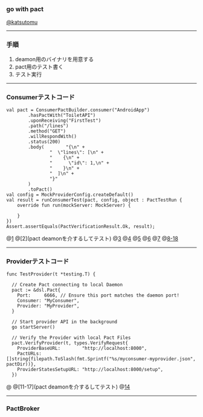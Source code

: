 ### go with pact

[@katsutomu](https://github.com/katsutomu)

---

### 手順

1. deamon用のバイナリを用意する
2. pact用のテスト書く
3. テスト実行

---

### Consumerテストコード
```
val pact = ConsumerPactBuilder.consumer("AndroidApp")
        .hasPactWith("ToiletAPI")
        .uponReceiving("FirstTest")
        .path("/lines")
        .method("GET")
        .willRespondWith()
        .status(200)
        .body(        "{\n" +
                "  \"lines\": [\n" +
                "    {\n" +
                "      \"id\": 1,\n" +
                "    }\n" +
                "  ]\n" +
                "}"
        )
        .toPact()
val config = MockProviderConfig.createDefault()
val result = runConsumerTest(pact, config, object : PactTestRun {
    override fun run(mockServer: MockServer) {

    }
})
Assert.assertEquals(PactVerificationResult.Ok, result);
```
@[1](サーバーを起動して)
@[2](pact deamonを介するしてテスト)
@[3](ここでConsumerが期待する内容が書かれたファイルを指定している)
@[4](ここでConsumerが期待する内容が書かれたファイルを指定している)
@[5](ここでConsumerが期待する内容が書かれたファイルを指定している)
@[6](ここでConsumerが期待する内容が書かれたファイルを指定している)
@[7](ここでConsumerが期待する内容が書かれたファイルを指定している)
@[8-18](ここでConsumerが期待する内容が書かれたファイルを指定している)

---

### Providerテストコード
```
func TestProvider(t *testing.T) {

  // Create Pact connecting to local Daemon
  pact := &dsl.Pact{
    Port:     6666, // Ensure this port matches the daemon port!
    Consumer: "MyConsumer",
    Provider: "MyProvider",
  }

  // Start provider API in the background
  go startServer()

  // Verify the Provider with local Pact Files
  pact.VerifyProvider(t, types.VerifyRequest{
    ProviderBaseURL:        "http://localhost:8000",
    PactURLs:               []string{filepath.ToSlash(fmt.Sprintf("%s/myconsumer-myprovider.json", pactDir))},
    ProviderStatesSetupURL: "http://localhost:8000/setup",
  })
```
@[](サーバーを起動して)
@[11-17](pact deamonを介するしてテスト)
@[14](ここでConsumerが期待する内容が書かれたファイルを指定している)

---

### PactBroker
